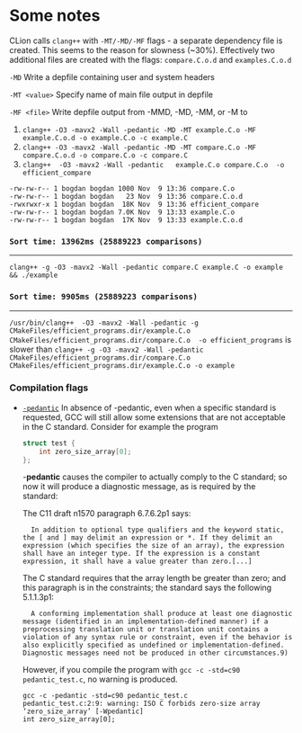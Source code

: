 # Some notes
CLion calls `clang++` with `-MT/-MD/-MF` flags - a separate dependency file is created. 
This seems to the reason for slowness (~30%). Effectively two additional files are created with the flags: `compare.C.o.d` and `examples.C.o.d`

`-MD`                     Write a depfile containing user and system headers

`-MT <value>`             Specify name of main file output in depfile

`-MF <file>`              Write depfile output from -MMD, -MD, -MM, or -M to <file>

1. `clang++ -O3 -mavx2 -Wall -pedantic -MD -MT example.C.o -MF example.C.o.d -o example.C.o -c example.C`
2. `clang++ -O3 -mavx2 -Wall -pedantic -MD -MT compare.C.o -MF compare.C.o.d -o compare.C.o -c compare.C`
3. `clang++  -O3 -mavx2 -Wall -pedantic   example.C.o compare.C.o  -o efficient_compare`

```
-rw-rw-r-- 1 bogdan bogdan 1000 Nov  9 13:36 compare.C.o
-rw-rw-r-- 1 bogdan bogdan   23 Nov  9 13:36 compare.C.o.d
-rwxrwxr-x 1 bogdan bogdan  18K Nov  9 13:36 efficient_compare
-rw-rw-r-- 1 bogdan bogdan 7.0K Nov  9 13:33 example.C.o
-rw-rw-r-- 1 bogdan bogdan  17K Nov  9 13:33 example.C.o.d
```

### `Sort time: 13962ms (25889223 comparisons)`

---


`clang++ -g -O3 -mavx2 -Wall -pedantic compare.C example.C -o example && ./example`

### `Sort time: 9905ms (25889223 comparisons)`

---



`/usr/bin/clang++  -O3 -mavx2 -Wall -pedantic -g   CMakeFiles/efficient_programs.dir/example.C.o CMakeFiles/efficient_programs.dir/compare.C.o  -o efficient_programs` 
is slower than 
`clang++ -g -O3 -mavx2 -Wall -pedantic CMakeFiles/efficient_programs.dir/compare.C.o CMakeFiles/efficient_programs.dir/example.C.o -o example`

### Compilation flags
- [`-pedantic`](https://stackoverflow.com/questions/2855121/what-is-the-purpose-of-using-pedantic-in-the-gcc-g-compiler)  In absence of -pedantic, even when a specific standard is requested, GCC will still allow some extensions that are not acceptable in the C standard. Consider for example the program
    ```cpp
    struct test {
        int zero_size_array[0];
    };
    ```
    -**pedantic** causes the compiler to actually comply to the C standard; so now it will produce a diagnostic message, as is required by the standard:

    The C11 draft n1570 paragraph 6.7.6.2p1 says:

        In addition to optional type qualifiers and the keyword static, the [ and ] may delimit an expression or *. If they delimit an expression (which specifies the size of an array), the expression shall have an integer type. If the expression is a constant expression, it shall have a value greater than zero.[...]

    The C standard requires that the array length be greater than zero; and this paragraph is in the constraints; the standard says the following 5.1.1.3p1:

        A conforming implementation shall produce at least one diagnostic message (identified in an implementation-defined manner) if a preprocessing translation unit or translation unit contains a violation of any syntax rule or constraint, even if the behavior is also explicitly specified as undefined or implementation-defined. Diagnostic messages need not be produced in other circumstances.9)

    However, if you compile the program with `gcc -c -std=c90 pedantic_test.c`, no warning is produced.
    ```shall
    gcc -c -pedantic -std=c90 pedantic_test.c
    pedantic_test.c:2:9: warning: ISO C forbids zero-size array ‘zero_size_array’ [-Wpedantic]
    int zero_size_array[0];
    ```
